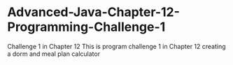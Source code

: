 # Advanced-Java-Chapter-12-Programming-Challenge-1
Challenge 1 in Chapter 12
This is program challenge 1 in Chapter 12 creating a dorm and meal plan calculator
